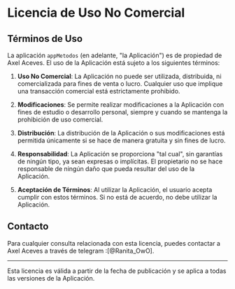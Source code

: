 # Licencia de Uso No Comercial

## Términos de Uso

La aplicación `appMetodos` (en adelante, "la Aplicación") es de propiedad de Axel Aceves. El uso de la Aplicación está sujeto a los siguientes términos:

1. **Uso No Comercial**: La Aplicación no puede ser utilizada, distribuida, ni comercializada para fines de venta o lucro. Cualquier uso que implique una transacción comercial está estrictamente prohibido.

2. **Modificaciones**: Se permite realizar modificaciones a la Aplicación con fines de estudio o desarrollo personal, siempre y cuando se mantenga la prohibición de uso comercial.

3. **Distribución**: La distribución de la Aplicación o sus modificaciones está permitida únicamente si se hace de manera gratuita y sin fines de lucro.

4. **Responsabilidad**: La Aplicación se proporciona "tal cual", sin garantías de ningún tipo, ya sean expresas o implícitas. El propietario no se hace responsable de ningún daño que pueda resultar del uso de la Aplicación.

5. **Aceptación de Términos**: Al utilizar la Aplicación, el usuario acepta cumplir con estos términos. Si no está de acuerdo, no debe utilizar la Aplicación.

## Contacto

Para cualquier consulta relacionada con esta licencia, puedes contactar a Axel Aceves a través de telegram :[@Ranita_OwO].

---

Esta licencia es válida a partir de la fecha de publicación y se aplica a todas las versiones de la Aplicación.
